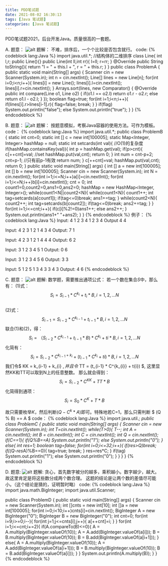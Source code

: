 ```yaml
---
title: PDD笔试题
date: 2021-08-02 16:30:13
tags: [Java 笔试题]
categories: [Java 笔试题]
---
```

PDD笔试题2021，后台开发Java。质量很高的一套题。
<!--more-->
A. 
题意：
![alt](/images/PDD笔试题/1.jpg)
题解：
不难，排序后，一个个比较是否包含就行。
code:
{% codeblock lang:Java %}
import java.util.*;
//结构体的二维排序
class Line{
    int l,r;
    public Line(){}
    public Line(int ll,int rr){
        l=ll;
        r=rr;
    }
    @Override
    public String toString(){
        return "l = " + this.l + ", r = " + this.r;
    }
}
public class ProblemA {
    public static void main(String[] args) {
        Scanner cin = new Scanner(System.in);
        int n = cin.nextInt();
        Line[] lines = new Line[n];
        for(int i=0;i<n;i++){
            lines[i] = new Line();
            lines[i].l=cin.nextInt();
            lines[i].r=cin.nextInt();
        }
        Arrays.sort(lines, new Comparator<Line>() {
            @Override
            public int compare(Line o1, Line o2) {
                if(o1.l == o2.l)
                    return o1.r - o2.r;
                else
                    return o1.l - o2.l;
            }
        });
        boolean flag=true;
        for(int i=1;i<n;i++){
            if(lines[i].r>lines[i-1].r){
                flag=false;
                break;
            }
        }
        if(flag) System.out.println("false");
        else System.out.println("true");
    }
}
{% endcodeblock %}


B.
题意：
![alt](/images/PDD笔试题/2.jpg)
题解：
按题意模拟，考察Java容器的使用方法。可作为模板。
code：
{% codeblock lang:Java %}
import java.util.*;
public class ProblemB {
    static int cnt=0;
    static int [] c = new int[100005];
    static Map<Integer, Integer> hashMap = null;
    static int setcards(int val){
        //O(1)的复杂度
        if(hashMap.containsKey(val)){
            int p = hashMap.get(val);
            if(p>cnt){
                c[++cnt]=val;  //set
                hashMap.put(val,cnt);
                return 0;
            }
            int num = cnt-p+2;
            cnt=p-1;   //只有前p-1有效
            return num;
        }
        c[++cnt]=val;
        hashMap.put(val,cnt);
        return 0;
    }
    public static void main(String[] args) {
        int [] a = new int[100005];
        int [] b = new int[100005];
        Scanner cin = new Scanner(System.in);
        int N = cin.nextInt();
        for(int i=1;i<=N;i++)a[i]=cin.nextInt();
        for(int i=1;i<=N;i++)b[i]=cin.nextInt();
        cnt = 0;
        int count1=0,count2=0,ans1=0,ans2=0;
        hashMap = new HashMap<Integer, Integer>();
        while(count1<N||count2<N){
            while(count1<N){
                count1++;
                int tag=setcards(a[count1]);
                if(tag<=0)break;
                ans1+=tag;
            }
            while(count2<N){
                count2++;
                int tag=setcards(b[count2]);
                if(tag<=0)break;
                ans2+=tag;
            }
        }
        for(int i=1;i<=cnt;i++){
            if(c[i]%2!=0)ans1++;
            else ans2++;
        }
        System.out.println(ans1+" "+ans2);
    }
}
{% endcodeblock %}
例子：
{% codeblock lang:Java %}
Input:
4
1 2 3 4
1 2 3 4
Output
4 4

Input:
4
2 3 1 2
1 4 3 4
Output:
7 1

Input:
4
2 3 1 2
1 4 4 4
Output:
6 2

Input:
3
1 2 3
4 5 1
Output:
0 6

Input:
3
1 2 3
4 5 6
Output:
3 3

Input:
5
1 2 5 1 3
4 3 3 4 3
Output:
4 6
{% endcodeblock %}


C.
题意：
![alt](/images/PDD笔试题/3.jpg)
题解:
数学题，需要推出通项公式：
若一个数在集合$S$中，那么有：
(1)式：
$$ S_{i} = S_{i-1} * C^{k_{i}} +  t_{i} * B, i=1,2,...N $$  
(2)式：
$$ S_{i-1} = S_{i-2} * C^{k_{i-1}} +  t_{i-1} * B, i=1,2,...N $$ 
联合(1)和(2)，得：
$$ S_{i} = （S_{i-2} *  C^{k_{i-1}} +  t_{i-1} * B) * C^{k_{i}} + t{i} * B, i=1,2,...N $$
化简有：
$$ S_{i} = S_{i-2} * C^{k_{i-1}+k_{i}} +  (t_{i-1} * C^{k_{i}} + t{i}) * B, i=1,2,...N $$
我们令$ KK = k_{i-1} + k_{i} $,
并且令$ TT =  (t_{i-1} * C^{k_{i}} + t{i}) $, 
这里显然KK和TT可以取到N上的任意整数。
那么就会得到：
$$ S_{i} = S_{i-2} * C^{KK} + TT * B $$
化简得到通项：
$$ S_{i} = S_{0} * C^{K} + T * B $$

故只需要枚举$K$，然后判断$(Q - C^{k}*A) % B == 0$即可。特殊地若C=1，那么只需判断 $ (Q % B) == A $
code：
{% codeblock lang:Java %}
import java.util.*;
public class ProblemC {
    public static void main(String[] args) {
        Scanner cin = new Scanner(System.in);
        int T=cin.nextInt();
        while(T>0){
            T--;
            int A = cin.nextInt();
            int B = cin.nextInt();
            int C = cin.nextInt();
            int Q = cin.nextInt();
            if(C==1){
                if(Q%B==A) System.out.println("1");
                else System.out.println("0");
            }
            else{
                int res=1;
                boolean tag=false;
                for(int i=0;i<=32;i++){
                    if(res>Q)break;
                    if((Q-res*A)%B==0){
                        tag=true;
                        break;
                    }
                    res=res*C;
                }
                if(tag) System.out.println("1");
                else System.out.println("0");
            }
        }
    }
}
{% endcodeblock %}

D.
题意:
![alt](/images/PDD笔试题/4.jpg)
题解:
贪心，首先数字被分的越多，乘积越小。数字越少，越大。
故这里肯定是将这些数分成两个数合理。
这题的结论是让两个数的差值尽可能小。（这个结论是猜的，证明暂时略）
code:
{% codeblock lang:Java %}
import java.math.BigInteger;
import java.util.Scanner;

public class ProblemD {
    public static void main(String[] args) {
        Scanner cin = new Scanner(System.in);
        int []cnts = new int[10];
        int []a = new int[100005];
        for(int i=0;i<10;i++)cnts[i]=cin.nextInt();
        BigInteger A = new BigInteger("0");
        BigInteger B = new BigInteger("0");
        int cnt=0;
        for(int i=9;i>=0;i--){
            for(int j=1;j<=cnts[i];j++){
                a[++cnt]=i;
            }
        }
        for(int i=1;i<=cnt;i+=2){
            if(A.compareTo(B)<=0){
                A = A.multiply(BigInteger.valueOf(10));
                A = A.add(BigInteger.valueOf(a[i]));
                B = B.multiply(BigInteger.valueOf(10));
                B = B.add(BigInteger.valueOf(a[i+1]));
            }
            else{
                A = A.multiply(BigInteger.valueOf(10));
                A = A.add(BigInteger.valueOf(a[i+1]));
                B = B.multiply(BigInteger.valueOf(10));
                B = B.add(BigInteger.valueOf(a[i]));
            }
        }
        System.out.println(A.multiply(B));
    }
}
{% endcodeblock %}